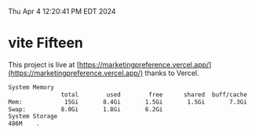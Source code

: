 Thu Apr  4 12:20:41 PM EDT 2024

# vite Fifteen


This project is live at [https://marketingpreference.vercel.app/](https://marketingpreference.vercel.app/) thanks to Vercel.

```bash
System Memory
               total        used        free      shared  buff/cache   available
Mem:            15Gi       8.4Gi       1.5Gi       1.5Gi       7.3Gi       6.9Gi
Swap:          8.0Gi       1.8Gi       6.2Gi
System Storage
486M	.
